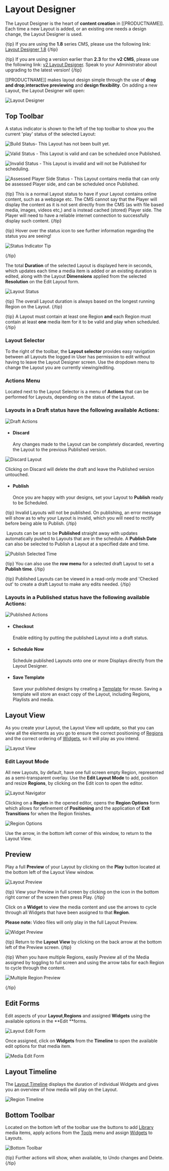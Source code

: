 <!--toc=layouts-->

# Layout Designer

The Layout Designer is the heart of **content creation** in [[PRODUCTNAME]]. Each time a new Layout is added, or an existing one needs a design change, the Layout Designer is used.

{tip}
If you are using the **1.8** series CMS, please use the following link: [Layout Designer 1.8](layouts_designer_1.8.html)
{/tip}

{tip}
If you are using a version earlier than **2.3** for the **v2 CMS**, please use the following link: [v2 Layout Designer](layouts_designer_2.0). Speak to your Administrator about upgrading to the latest version!
{/tip}

[[PRODUCTNAME]] makes layout design simple through the use of **drag and drop**,**interactive previewing** and **design flexibility**. On adding a new Layout, the Layout Designer will open:

![Layout Designer](img/v2.3_layouts_designer.png)

## Top Toolbar

A status indicator is shown to the left of the top toolbar to show you the current 'play' status of the selected Layout:

![Build Status](img/v2.3_layouts_build_status.png)- This Layout has not been built yet.

![Valid Status](img/v2.3_layouts_valid_status.png) - This Layout is valid and can be scheduled once Published.

![Invalid Status](img/v2.3_layouts_invalid_status.png) - This Layout is invalid and will not be Published for scheduling. 

![Assessed Player Side Status](img/v2.3_layouts_assessed_player_side_status.png) - This Layout contains media that can only be assessed Player side, and can be scheduled once Published. 

{tip}
This is a normal Layout status to have if your Layout contains online content, such as a webpage etc. The CMS cannot say that the Player will display the content as it is not sent directly from the CMS (as with file based media, images, videos etc,) and is instead cached (stored) Player side.  The Player will need to have a reliable internet connection to successfully display such content.
{/tip}

{tip}
Hover over the status icon to see further information regarding the status you are seeing!

![Status Indicator Tip](img/v2.3_layouts_layout_status_tip.png)

{/tip}



The total **Duration** of the selected Layout is displayed here in seconds, which updates each time a media item is added or an existing duration is edited, along with the Layout **Dimensions** applied from the selected **Resolution** on the Edit Layout form.

![Layout Status](img/v2.3_layouts_layout_status.png)

{tip}
The overall Layout duration is always based on the longest running Region on the Layout.
{/tip}

{tip}
A Layout must contain at least one Region **and** each Region must contain at least **one** media item for it to be valid and play when scheduled.
{/tip}

### Layout Selector

To the right of the toolbar, the **Layout selector** provides easy navigation between all Layouts the logged in User has permission to edit without having to leave the Layout Designer screen. Use the dropdown menu to change the Layout you are currently viewing/editing.

### Actions Menu

Located next to the Layout Selector is a menu of **Actions** that can be performed for Layouts, depending on the status of the Layout.

### Layouts in a Draft status have the following available Actions:

![Draft Actions](img/v2.3_layouts_draft_actions.png)

- #### Discard

  Any changes made to the Layout can be completely discarded, reverting the Layout to the previous Published version. 

![Discard Layout](img/v2.3_layouts_discard_layout.png)

Clicking on Discard will delete the draft and leave the Published version untouched.

- #### Publish 

  Once you are happy with your designs, set your Layout to **Publish** ready to be Scheduled.

{tip}
Invalid Layouts will not be published. On publishing, an error message will show as to why your Layout is invalid, which you will need to rectify before being able to Publish.
{/tip}

​	Layouts can be set to be **Published** straight away with updates automatically pushed to Layouts that are 	in the schedule. A **Publish Date** can also be selected to Publish a Layout at a specified date and time.

![Publish Selected Time](img/v2_layouts_publish_selected_time.png)

{tip}
You can also use the **row menu** for a selected draft Layout to set a **Publish time**.
{/tip}

{tip}
Published Layouts can be viewed in a read-only mode and 'Checked out' to create a draft Layout to make any edits needed.
{/tip}

### Layouts in a Published status have the following available Actions:

![Published Actions](img/v2.3_layouts_published_actions.png)

- #### Checkout

  Enable editing by putting the published Layout into a draft status.

- #### Schedule Now 

  Schedule published Layouts onto one or more Displays directly from the Layout Designer.

- #### Save Template

  Save your published designs by creating a [Template](layouts_templates.html) for reuse. Saving a template will store an exact copy of the Layout, including Regions, Playlists and media.

## Layout View

As you create your Layout, the Layout View will update, so that you can view all the elements as you go to ensure the correct positioning of [Regions](layouts_regions.html) and the correct ordering of [Widgets](layouts_modules.html), so it will play as you intend.

![Layout View](img/v2.3_layouts_layout_view.png)

### Edit Layout Mode

All new Layouts, by default, have one full screen empty Region, represented as a semi-transparent overlay.  Use the **Edit Layout Mode** to add, position and resize **Regions**, by clicking on the Edit icon to open the editor.

![Layout Navigator](img/v2.3_layouts_layout_editor_icon.png)

Clicking on a **Region** in the opened editor, opens the **Region Options** form which allows for refinement of  **Positioning** and the application of **Exit Transitions** for when the Region finishes.

![Region Options](img/v2.3_layouts_region_options.png)

Use the arrow, in the bottom left corner of this window, to return to the Layout View.

## Preview

Play a full **Preview** of your Layout by clicking on the **Play** button located at the bottom left of the Layout View window. 

![Layout Preview](img/v2.3_layouts_layout_preview.png)

{tip}
View your Preview in full screen by clicking on the icon in the bottom right corner of the screen then press Play.
{/tip}

Click on a **Widget** to view the media content and use the arrows to cycle through all Widgets that have been assigned to that **Region**. 

**Please note:** Video files will only play in the full Layout Preview.

![Widget Preview](img/v2.3_layouts_widget_preview.png)

{tip}
Return to the **Layout View** by clicking on the back arrow at the bottom left of the Preview screen.
{/tip}

{tip}
When you have multiple Regions, easily Preview all of the Media assigned by toggling to full screen and using the arrow tabs for each Region to cycle through the content.

![Multiple Region Preview](img/v2.3_layouts_multiple_region_preview.png)

{/tip}

## Edit Forms

Edit aspects of your **Layout**,**Regions** and assigned **Widgets** using the available options in the **Edit **forms. 

![Layout Edit Form](img/v2.3_layouts_layout_edit_form.png)

Once assigned, click on **Widgets** from the **Timeline** to open the available edit options for that media item.

![Media Edit Form](img/v2.3_layouts_layout_media_edit_form.png)

## Layout Timeline 

The [Layout Timeline](layouts_timeline.html) displays the duration of individual Widgets and gives you an overview of how media will play on the Layout.

![Region Timeline](img/v2.3_layouts_region_timeline.png)

## Bottom Toolbar

Located on the bottom left of the toolbar use the buttons to add [Library](layouts_library_search.html) media items, apply actions from the [Tools](layouts_tools.html) menu and assign [Widgets](layouts_widgets.html) to Layouts. 

![Bottom Toolbar](img/v2.3_layouts_bottom_toolbar.png)

{tip}
Further actions will show, when available, to Undo changes and Delete.
{/tip}

